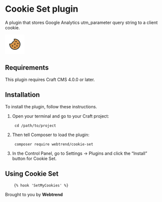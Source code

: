 # Cookie Set plugin

A plugin that stores Google Analytics utm_parameter query string to a client cookie.

![Screenshot](resources/img/logo.png)

## Requirements

This plugin requires Craft CMS 4.0.0 or later.

## Installation

To install the plugin, follow these instructions.

1. Open your terminal and go to your Craft project:

        cd /path/to/project

2. Then tell Composer to load the plugin:

        composer require webtrend/cookie-set

3. In the Control Panel, go to Settings → Plugins and click the “Install” button for Cookie Set.


## Using Cookie Set

		{% hook 'SetMyCookies' %}

Brought to you by **Webtrend**

